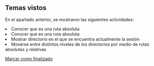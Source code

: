 ## Temas vistos

En el apartado anterior, se mostraron las siguientes actividades:
<li> Conocer que es una ruta absoluta
<li> Conocer que es una ruta absoluta
<li> Mostrar directorio en el que se encuentra actualmente la sesión
<li> Moverse entre distintos niveles de los directorios por medio de rutas absolutas y relativas


<a onclick="test()" href="https://fx-learning.mgait.services:8443/api/finish/basic-move" target="_parent" class="btn primary-btn">Marcar como finalizado</a>

